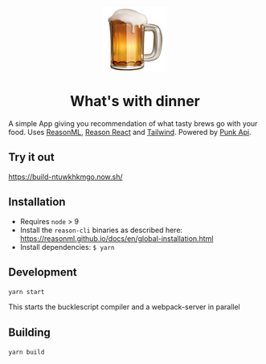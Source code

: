 <p align="center">
<img alt="Logo" src="./config/favicon.png" />
<h1 align="center">What's with dinner</h1>
</p>

A simple App giving you recommendation of what tasty brews go with your food. Uses [ReasonML](https://reasonml.github.io/), [Reason React](https://reasonml.github.io/reason-react/) and [Tailwind](https://tailwindcss.com/). Powered by [Punk Api](https://punkapi.com/).

## Try it out

https://build-ntuwkhkmgo.now.sh/

## Installation

*   Requires `node` > 9
*   Install the `reason-cli` binaries as described here: https://reasonml.github.io/docs/en/global-installation.html
*   Install dependencies: `$ yarn`

## Development

`yarn start`

This starts the bucklescript compiler and a webpack-server in parallel

## Building

`yarn build`
